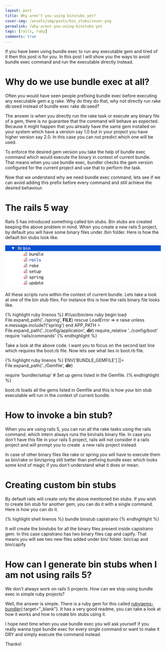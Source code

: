 ```yaml
---
layout: post
title: Why aren’t you using binstubs yet?
cover-img: /assets/img/posts/bin_stubs/cover.png
permalink: /why-arent-you-using-binstubs-yet
tags: [rails, ruby]
comments: true
---
```


If you have been using bundle exec to run any executable gem and tired of it then this post is for you. In this post I will show you the ways to avoid bundle exec command and run the executable directly instead.

# Why do we use bundle exec at all?

Often you would have seen people prefixing bundle exec before executing any executable gem e.g rake. Why do they do that, why not directly run rake db:seed instead of bundle exec rake db:seed?

The answer is when you directly run the rake task or execute any binary file of a gem, there is no guarantee that the command will behave as expected. Because it might happen that you already have the same gem installed on your system which have a version say 1.0 but in your project you have higher version say 2.0. In this case you can not predict which one will be used.

To enforce the desired gem version you take the help of bundle exec command which would execute the binary in context of current bundle. That means when you use bundle exec, bundler checks the gem version configured for the current project and use that to perform the task.

Now that we understand why we need bundle exec command, lets see if we can avoid adding this prefix before every command and still achieve the desired behaviour.

# The rails 5 way

Rails 5 has introduced something called bin stubs. Bin stubs are created keeping the above problem in mind. When you create a new rails 5 project, by default you will have some binary files under /bin folder. Here is how the default bin stubs look like.

![Crepe](/assets/img/posts/bin_stubs/bin_stubs.png)

All these scripts runs within the context of current bundle. Lets take a look at one of the bin stub files. For instance this is how the rails binary file looks like.

{% highlight ruby linenos %}
#!/usr/bin/env ruby
begin
  load File.expand_path('../spring', __FILE__)
rescue LoadError => e
  raise unless e.message.include?('spring')
end
APP_PATH = File.expand_path('../config/application', __dir__)
require_relative '../config/boot'
require 'rails/commands'
{% endhighlight %}

Take a look at the above code. I want you to focus on the second last line which requires the boot.rb file. Now lets see what lies in boot.rb file.

{% highlight ruby linenos %}
ENV['BUNDLE_GEMFILE'] ||= File.expand_path('../Gemfile', __dir__)

require 'bundler/setup' # Set up gems listed in the Gemfile.
{% endhighlight %}

boot.rb loads all the gems listed in Gemfile and this is how your bin stub executable will run in the context of current bundle.

# How to invoke a bin stub?

When you are using rails 5, you can run all the rake tasks using the rails command. which intern always runs the bin/rails binary file. In case you don't have this file in your rails 5 project, rails will not consider it a rails project and will prompt you to create  a new rails project instead.

In case of other binary files like rake or spring you will have to execute them as bin/rake or bin/spring still better than prefixing bundle exec which looks some kind of magic if you don't understand what it does or mean.

# Creating custom bin stubs

By default rails will create only the above mentioned bin stubs. If you wish to create bin stub for another gem, you can do it with a single command. Here is how you can do it.

{% highlight shell linenos %}
bundle binstub capistrano
{% endhighlight %}

It will create the binstubs for all the binary files present inside capistrano gem. In this case capistrano has two binary files cap and capify. That means you will see two new files added under bin/ folder. bin/cap and bin/capify

# How can I generate bin stubs when I am not using rails 5?

We don't always work on rails 5 projects. How can we stop using bundle exec in simple ruby projects?

Well, the answer is simple. There is a ruby gem for this called [rubygems-bundler](https://github.com/rvm/rubygems-bundler){:target="_blank"}. It has a very good readme, you can take a look at how it works and how to create bin stubs using it.

I hope next time when you use bundle exec you will ask yourself if you really wanna type bundle exec for every single command or want to make it DRY and simply execute the command instead.

Thanks!